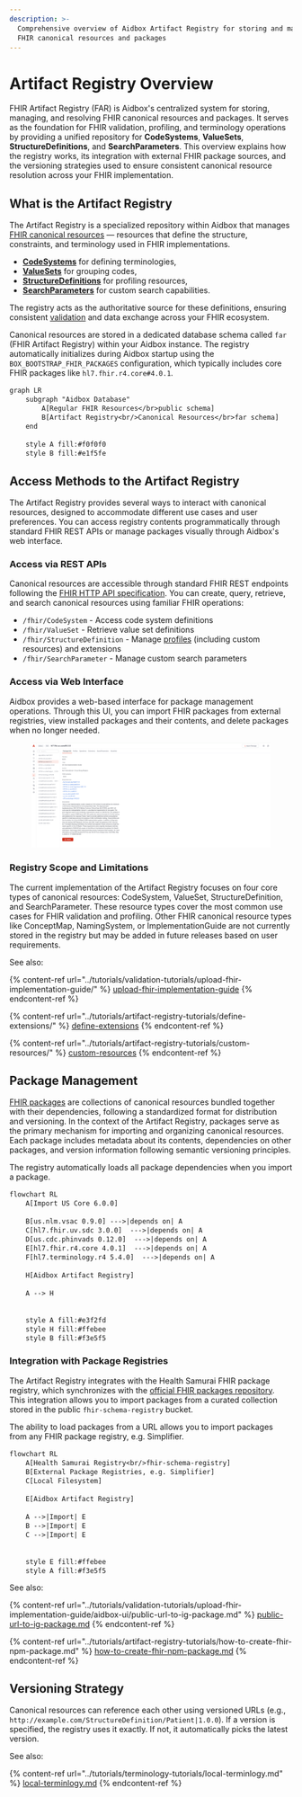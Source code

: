 ```yaml
---
description: >-
  Comprehensive overview of Aidbox Artifact Registry for storing and managing
  FHIR canonical resources and packages
---
```


# Artifact Registry Overview

FHIR Artifact Registry (FAR) is Aidbox's centralized system for storing, managing, and resolving FHIR canonical resources and packages. It serves as the foundation for FHIR validation, profiling, and terminology operations by providing a unified repository for **CodeSystems**, **ValueSets**, **StructureDefinitions**, and **SearchParameters**. This overview explains how the registry works, its integration with external FHIR package sources, and the versioning strategies used to ensure consistent canonical resource resolution across your FHIR implementation.

## What is the Artifact Registry

The Artifact Registry is a specialized repository within Aidbox that manages [FHIR canonical resources](https://build.fhir.org/canonicalresource.html) — resources that define the structure, constraints, and terminology used in FHIR implementations.
- **[CodeSystems](../terminology/fhir-terminology/codesystem.md)** for defining terminologies,
- **[ValueSets](../terminology/fhir-terminology/valueset.md)** for grouping codes,  
- **[StructureDefinitions](./structuredefinition.md)** for profiling resources,
- **[SearchParameters](../api/rest-api/fhir-search/searchparameter.md)** for custom search capabilities. 

The registry acts as the authoritative source for these definitions, ensuring consistent [validation](../modules/profiling-and-validation/) and data exchange across your FHIR ecosystem.

Canonical resources are stored in a dedicated database schema called `far` (FHIR Artifact Registry) within your Aidbox instance. The registry automatically initializes during Aidbox startup using the `BOX_BOOTSTRAP_FHIR_PACKAGES` configuration, which typically includes core FHIR packages like `hl7.fhir.r4.core#4.0.1`.

```mermaid
graph LR
    subgraph "Aidbox Database"
        A[Regular FHIR Resources</br>public schema]
        B[Artifact Registry<br/>Canonical Resources</br>far schema]
    end

    style A fill:#f0f0f0
    style B fill:#e1f5fe
```

## Access Methods to the Artifact Registry

The Artifact Registry provides several ways to interact with canonical resources, designed to accommodate different use cases and user preferences. You can access registry contents programmatically through standard FHIR REST APIs or manage packages visually through Aidbox's web interface.

### Access via REST APIs

Canonical resources are accessible through standard FHIR REST endpoints following the [FHIR HTTP API specification](https://www.hl7.org/fhir/http.html). You can create, query, retrieve, and search canonical resources using familiar FHIR operations:

* `/fhir/CodeSystem` - Access code system definitions
* `/fhir/ValueSet` - Retrieve value set definitions
* `/fhir/StructureDefinition` - Manage [profiles](https://build.fhir.org/profiling.html) (including custom resources) and extensions
* `/fhir/SearchParameter` - Manage custom search parameters

### Access via Web Interface

Aidbox provides a web-based interface for package management operations. Through this UI, you can import FHIR packages from external registries, view installed packages and their contents, and delete packages when no longer needed.

<figure><img src="../.gitbook/assets/image (3).png" alt=""><figcaption></figcaption></figure>

### Registry Scope and Limitations

The current implementation of the Artifact Registry focuses on four core types of canonical resources: CodeSystem, ValueSet, StructureDefinition, and SearchParameter. These resource types cover the most common use cases for FHIR validation and profiling. Other FHIR canonical resource types like ConceptMap, NamingSystem, or ImplementationGuide are not currently stored in the registry but may be added in future releases based on user requirements.

See also:

{% content-ref url="../tutorials/validation-tutorials/upload-fhir-implementation-guide/" %}
[upload-fhir-implementation-guide](../tutorials/validation-tutorials/upload-fhir-implementation-guide/)
{% endcontent-ref %}

{% content-ref url="../tutorials/artifact-registry-tutorials/define-extensions/" %}
[define-extensions](../tutorials/artifact-registry-tutorials/define-extensions/)
{% endcontent-ref %}

{% content-ref url="../tutorials/artifact-registry-tutorials/custom-resources/" %}
[custom-resources](../tutorials/artifact-registry-tutorials/custom-resources/)
{% endcontent-ref %}

## Package Management

[FHIR packages](https://build.fhir.org/packages.html) are collections of canonical resources bundled together with their dependencies, following a standardized format for distribution and versioning. In the context of the Artifact Registry, packages serve as the primary mechanism for importing and organizing canonical resources. Each package includes metadata about its contents, dependencies on other packages, and version information following semantic versioning principles.

The registry automatically loads all package dependencies when you import a package.

```mermaid
flowchart RL
    A[Import US Core 6.0.0]
  
    B[us.nlm.vsac 0.9.0] --->|depends on| A
    C[hl7.fhir.uv.sdc 3.0.0]  --->|depends on| A
    D[us.cdc.phinvads 0.12.0]  --->|depends on| A
    E[hl7.fhir.r4.core 4.0.1]  --->|depends on| A
    F[hl7.terminology.r4 5.4.0]  --->|depends on| A
  
    H[Aidbox Artifact Registry]

    A --> H

    
    style A fill:#e3f2fd
    style H fill:#ffebee
    style B fill:#f3e5f5
```

### Integration with Package Registries

The Artifact Registry integrates with the Health Samurai FHIR package registry, which synchronizes with the [official FHIR packages repository](https://packages2.fhir.org/). This integration allows you to import packages from a curated collection stored in the public `fhir-schema-registry` bucket.

The ability to load packages from a URL allows you to import packages from any FHIR package registry, e.g. Simplifier.

```mermaid
flowchart RL
    A[Health Samurai Registry<br/>fhir-schema-registry]
    B[External Package Registries, e.g. Simplifier]
    C[Local Filesystem]
    
    E[Aidbox Artifact Registry]
    
    A -->|Import| E
    B -->|Import| E
    C -->|Import| E

    
    style E fill:#ffebee
    style A fill:#f3e5f5
```

See also:

{% content-ref url="../tutorials/validation-tutorials/upload-fhir-implementation-guide/aidbox-ui/public-url-to-ig-package.md" %}
[public-url-to-ig-package.md](../tutorials/validation-tutorials/upload-fhir-implementation-guide/aidbox-ui/public-url-to-ig-package.md)
{% endcontent-ref %}

{% content-ref url="../tutorials/artifact-registry-tutorials/how-to-create-fhir-npm-package.md" %}
[how-to-create-fhir-npm-package.md](../tutorials/artifact-registry-tutorials/how-to-create-fhir-npm-package.md)
{% endcontent-ref %}

## Versioning Strategy

Canonical resources can reference each other using versioned URLs (e.g., `http://example.com/StructureDefinition/Patient|1.0.0`). If a version is specified, the registry uses it exactly. If not, it automatically picks the latest version.

See also:

{% content-ref url="../tutorials/terminology-tutorials/local-terminlogy.md" %}
[local-terminlogy.md](../tutorials/terminology-tutorials/local-terminlogy.md)
{% endcontent-ref %}
